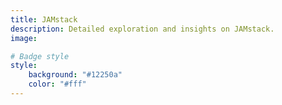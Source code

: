 ```yaml
---
title: JAMstack
description: Detailed exploration and insights on JAMstack.
image: 

# Badge style
style:
    background: "#12250a"
    color: "#fff"
---
```

